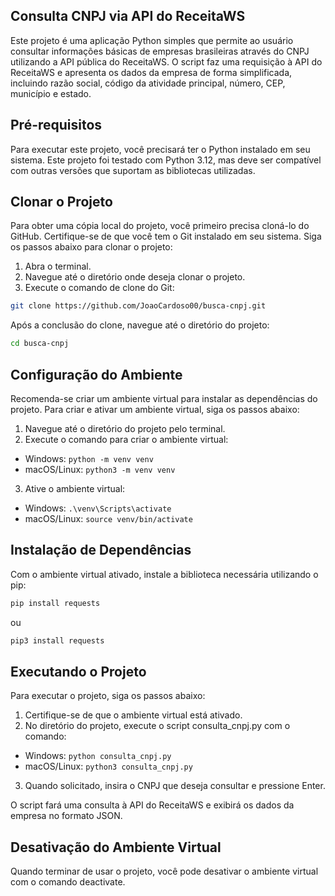 ## Consulta CNPJ via API do ReceitaWS
Este projeto é uma aplicação Python simples que permite ao usuário consultar informações básicas de empresas brasileiras através do CNPJ utilizando a API pública do ReceitaWS. O script faz uma requisição à API do ReceitaWS e apresenta os dados da empresa de forma simplificada, incluindo razão social, código da atividade principal, número, CEP, município e estado.

## Pré-requisitos
Para executar este projeto, você precisará ter o Python instalado em seu sistema. Este projeto foi testado com Python 3.12, mas deve ser compatível com outras versões que suportam as bibliotecas utilizadas.

## Clonar o Projeto
Para obter uma cópia local do projeto, você primeiro precisa cloná-lo do GitHub. Certifique-se de que você tem o Git instalado em seu sistema. Siga os passos abaixo para clonar o projeto:

1. Abra o terminal.
2. Navegue até o diretório onde deseja clonar o projeto.
3. Execute o comando de clone do Git:

```bash
git clone https://github.com/JoaoCardoso00/busca-cnpj.git
```

Após a conclusão do clone, navegue até o diretório do projeto:

```bash
cd busca-cnpj
```

## Configuração do Ambiente
Recomenda-se criar um ambiente virtual para instalar as dependências do projeto. Para criar e ativar um ambiente virtual, siga os passos abaixo:

1. Navegue até o diretório do projeto pelo terminal.
2. Execute o comando para criar o ambiente virtual:
 - Windows: `python -m venv venv`
 - macOS/Linux: `python3 -m venv venv`
3. Ative o ambiente virtual:
- Windows: `.\venv\Scripts\activate`
- macOS/Linux: `source venv/bin/activate`
## Instalação de Dependências
Com o ambiente virtual ativado, instale a biblioteca necessária utilizando o pip:

```bash
pip install requests
```
ou
```bash
pip3 install requests
```

## Executando o Projeto
Para executar o projeto, siga os passos abaixo:

1. Certifique-se de que o ambiente virtual está ativado.
2. No diretório do projeto, execute o script consulta_cnpj.py com o comando:
- Windows: `python consulta_cnpj.py`
- macOS/Linux: `python3 consulta_cnpj.py`
3. Quando solicitado, insira o CNPJ que deseja consultar e pressione Enter.

O script fará uma consulta à API do ReceitaWS e exibirá os dados da empresa no formato JSON.

## Desativação do Ambiente Virtual
Quando terminar de usar o projeto, você pode desativar o ambiente virtual com o comando deactivate.

